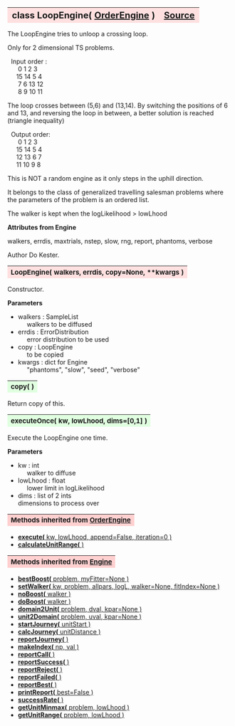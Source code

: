 ---
---
<br><br>

<a name="LoopEngine"></a>
<table><thead style="background-color:#FFE0E0; width:100%; font-size:20px"><tr><th style="text-align:left">
<strong>class LoopEngine(</strong> <a href="./OrderEngine.html">OrderEngine</a> )</th><th style="text-align:right"><a href=https://github.com/dokester/BayesicFitting/blob/master/BayesicFitting/source/LoopEngine.py target=_blank>Source</a></th></tr></thead></table>
<p>

The LoopEngine tries to unloop a crossing loop.

Only for 2 dimensional TS problems.

&nbsp; Input order :<br>
&nbsp;&nbsp;&nbsp;&nbsp;&nbsp; 0  1  2  3<br>
&nbsp;&nbsp;&nbsp;&nbsp; 15 14  5  4<br>
&nbsp;&nbsp;&nbsp;&nbsp;&nbsp; 7  6 13 12<br>
&nbsp;&nbsp;&nbsp;&nbsp;&nbsp; 8  9 10 11<br>

The loop crosses between (5,6) and (13,14). By switching the positions
of 6 and 13, and reversing the loop in between, a better solution is
reached (triangle inequality)

&nbsp; Output order:<br>
&nbsp;&nbsp;&nbsp;&nbsp;&nbsp; 0  1  2  3<br>
&nbsp;&nbsp;&nbsp;&nbsp; 15 14  5  4<br>
&nbsp;&nbsp;&nbsp;&nbsp; 12 13  6  7<br>
&nbsp;&nbsp;&nbsp;&nbsp; 11 10  9  8<br>

This is NOT a random engine as it only steps in the uphill direction.

It belongs to the class of generalized travelling salesman problems
where the parameters of the problem is an ordered list.

The walker is kept when the logLikelihood > lowLhood

<b>Attributes from Engine</b>

walkers, errdis, maxtrials, nstep, slow, rng, report, phantoms, verbose

Author       Do Kester.


<a name="LoopEngine"></a>
<table><thead style="background-color:#FFE0E0; width:100%; font-size:15px"><tr><th style="text-align:left">
<strong>LoopEngine(</strong> walkers, errdis, copy=None, **kwargs )
</th></tr></thead></table>
<p>

Constructor.

<b>Parameters</b>

* walkers  :  SampleList<br>
&nbsp;&nbsp;&nbsp;&nbsp; walkers to be diffused<br>
* errdis  :  ErrorDistribution<br>
&nbsp;&nbsp;&nbsp;&nbsp; error distribution to be used<br>
* copy  :  LoopEngine<br>
&nbsp;&nbsp;&nbsp;&nbsp; to be copied<br>
* kwargs  :  dict for Engine<br>
&nbsp;&nbsp;&nbsp;&nbsp; "phantoms", "slow", "seed", "verbose"<br>


<a name="copy"></a>
<table><thead style="background-color:#E0FFE0; width:100%; font-size:15px"><tr><th style="text-align:left">
<strong>copy(</strong> )
</th></tr></thead></table>
<p>
Return copy of this. 

<a name="executeOnce"></a>
<table><thead style="background-color:#E0FFE0; width:100%; font-size:15px"><tr><th style="text-align:left">
<strong>executeOnce(</strong> kw, lowLhood, dims=[0,1] ) 
</th></tr></thead></table>
<p>

Execute the LoopEngine one time.

<b>Parameters</b>

* kw  :  int<br>
&nbsp;&nbsp;&nbsp;&nbsp; walker to diffuse<br>
* lowLhood  :  float<br>
&nbsp;&nbsp;&nbsp;&nbsp; lower limit in logLikelihood<br>
* dims  :  list of 2 ints<br>
    dimensions to process over

<table><thead style="background-color:#FFD0D0; width:100%; font-size:15px"><tr><th style="text-align:left">
<strong>Methods inherited from</strong> <a href="./OrderEngine.html">OrderEngine</a></th></tr></thead></table>


* [<strong>execute(</strong> kw, lowLhood, append=False, iteration=0 )](./OrderEngine.md#execute)
* [<strong>calculateUnitRange(</strong> ) ](./OrderEngine.md#calculateUnitRange)


<table><thead style="background-color:#FFD0D0; width:100%; font-size:15px"><tr><th style="text-align:left">
<strong>Methods inherited from</strong> <a href="./Engine.html">Engine</a></th></tr></thead></table>


* [<strong>bestBoost(</strong> problem, myFitter=None ) ](./Engine.md#bestBoost)
* [<strong>setWalker(</strong> kw, problem, allpars, logL, walker=None, fitIndex=None ) ](./Engine.md#setWalker)
* [<strong>noBoost(</strong> walker ) ](./Engine.md#noBoost)
* [<strong>doBoost(</strong> walker ) ](./Engine.md#doBoost)
* [<strong>domain2Unit(</strong> problem, dval, kpar=None ) ](./Engine.md#domain2Unit)
* [<strong>unit2Domain(</strong> problem, uval, kpar=None ) ](./Engine.md#unit2Domain)
* [<strong>startJourney(</strong> unitStart ) ](./Engine.md#startJourney)
* [<strong>calcJourney(</strong> unitDistance ) ](./Engine.md#calcJourney)
* [<strong>reportJourney(</strong> ) ](./Engine.md#reportJourney)
* [<strong>makeIndex(</strong> np, val ) ](./Engine.md#makeIndex)
* [<strong>reportCall(</strong> )](./Engine.md#reportCall)
* [<strong>reportSuccess(</strong> )](./Engine.md#reportSuccess)
* [<strong>reportReject(</strong> )](./Engine.md#reportReject)
* [<strong>reportFailed(</strong> )](./Engine.md#reportFailed)
* [<strong>reportBest(</strong> )](./Engine.md#reportBest)
* [<strong>printReport(</strong> best=False ) ](./Engine.md#printReport)
* [<strong>successRate(</strong> ) ](./Engine.md#successRate)
* [<strong>getUnitMinmax(</strong> problem, lowLhood ) ](./Engine.md#getUnitMinmax)
* [<strong>getUnitRange(</strong> problem, lowLhood ) ](./Engine.md#getUnitRange)
